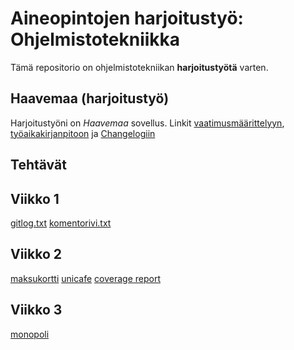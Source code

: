 # Aineopintojen harjoitustyö: Ohjelmistotekniikka
Tämä repositorio on ohjelmistotekniikan **harjoitustyötä** varten.

## Haavemaa (harjoitustyö)
Harjoitustyöni on *Haavemaa* sovellus. Linkit [vaatimusmäärittelyyn](https://github.com/aadnw/ot-harjoitustyo/blob/master/dokumentaatio/vaatimusmaarittely.md), [työaikakirjanpitoon](https://github.com/aadnw/ot-harjoitustyo/blob/master/dokumentaatio/tyoaikakirjanpito.md) ja [Changelogiin](https://github.com/aadnw/ot-harjoitustyo/blob/master/dokumentaatio/changelog.md)

## Tehtävät
## Viikko 1
[gitlog.txt](https://github.com/aadnw/ot-harjoitustyo/blob/master/laskarit/viikko1/gitlog.txt)
[komentorivi.txt](https://github.com/aadnw/ot-harjoitustyo/blob/master/laskarit/viikko1/komentorivi.txt)

## Viikko 2
[maksukortti](https://github.com/aadnw/ot-harjoitustyo/tree/master/laskarit/viikko2/maksukortti/src)
[unicafe](https://github.com/aadnw/ot-harjoitustyo/tree/master/laskarit/viikko2/unicafe)
[coverage report](https://github.com/aadnw/ot-harjoitustyo/blob/master/laskarit/viikko2/coverage_report.png)

## Viikko 3
[monopoli](https://github.com/aadnw/ot-harjoitustyo/blob/master/laskarit/viikko3/monopoli.md)
